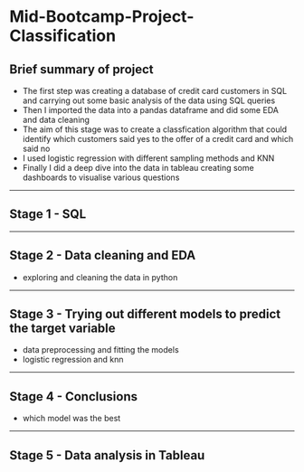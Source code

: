 # **Mid-Bootcamp-Project-Classification**

## Brief summary of project  

- The first step was creating a database of credit card customers in SQL and carrying out some basic analysis of the data using SQL queries
- Then I imported the data into a pandas dataframe and did some EDA and data cleaning
- The aim of this stage was to create a classfication algorithm that could identify which customers said yes to the offer of a credit card and which said no
- I used logistic regression with different sampling methods and KNN
- Finally I did a deep dive into the data in tableau creating some dashboards to visualise various questions

---

## Stage 1 - SQL

---

## Stage 2 - Data cleaning and EDA 

- exploring and cleaning the data in python

---

## Stage 3 - Trying out different models to predict the target variable

- data preprocessing and fitting the models
- logistic regression and knn

---

## Stage 4 - Conclusions 

- which model was the best  

---

## Stage 5 - Data analysis in Tableau